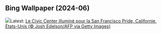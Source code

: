 ## Bing Wallpaper (2024-06)
![](https://www.bing.com/th?id=OHR.PrideMonthSF_FR-FR1847983334_UHD.jpg&w=1000)Latest: [Le Civic Center illuminé pour la San Francisco Pride, Californie, États-Unis (© Josh Edelson/AFP via Getty Images)](https://www.bing.com/th?id=OHR.PrideMonthSF_FR-FR1847983334_UHD.jpg)